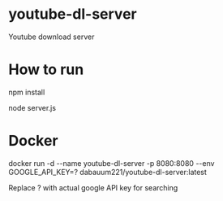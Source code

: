 # youtube-dl-server

Youtube download server

# How to run

npm install

node server.js

# Docker

docker run -d --name youtube-dl-server -p 8080:8080 --env GOOGLE_API_KEY=? dabauum221/youtube-dl-server:latest

Replace ? with actual google API key for searching
